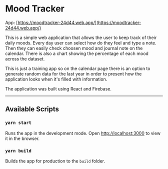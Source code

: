 # Mood Tracker

App: [https://moodtracker-24d44.web.app/](https://moodtracker-24d44.web.app/)

This is a simple web application that allows the user to keep track of their daily moods. Every day user can select how do they feel and type a note. Then they can easily check choosen mood and journal note on the calendar. There is also a chart showing the percentage of each mood across the dataset.

This is just a training app so on the calendar page there is an option to generate random data for the last year in order to present how the application looks when it's filled with information.

The application was built using React and Firebase.

---

## Available Scripts

### `yarn start`

Runs the app in the development mode. Open [http://localhost:3000](http://localhost:3000) to view it in the browser.

### `yarn build`

Builds the app for production to the `build` folder.<br  />
